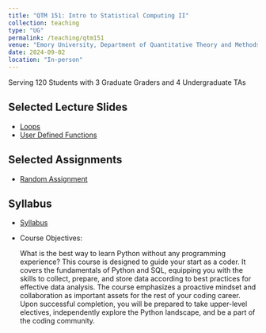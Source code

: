 ```yaml
---
title: "QTM 151: Intro to Statistical Computing II"
collection: teaching
type: "UG"
permalink: /teaching/qtm151
venue: "Emory University, Department of Quantitative Theory and Methods"
date: 2024-09-02
location: "In-person"
---
```


Serving 120 Students with 3 Graduate Graders and 4 Undergraduate TAs

## Selected Lecture Slides
* [Loops](https://www.dropbox.com/scl/fi/nldohdn9j1e55yw9xn1cf/week-4-1.html?rlkey=awmtzmyzectrhzer0o3qzbenh&dl=0)
* [User Defined Functions](https://www.dropbox.com/scl/fi/6pqd3rleg01em9jheoc1y/week5-1.html?rlkey=5smp74t2k0z0nmcpnfvf3e0g3&dl=0)

## Selected Assignments
* [Random Assignment](https://www.dropbox.com/scl/fi/q3f2bq7f1fjsvyfgg6kt6/assignment6.html?rlkey=ct43jv9we4tahren9hfmp6eth&dl=0)

## Syllabus

* [Syllabus](https://www.dropbox.com/scl/fi/5l1c9jisjyccstz4hodpm/JK_f24_qtm151_1_release.pdf?rlkey=hp8d8r9qtepwsw2aqrgcs0ewx&dl=0)

* Course Objectives:
  
   What is the best way to learn Python without any programming experience? This course is designed to guide your start as a coder. It covers the fundamentals of Python and SQL, equipping you with the skills to collect, prepare, and store data according to best practices for effective data analysis. The course emphasizes a proactive mindset and collaboration as important assets for the rest of your coding career. Upon successful completion, you will be prepared to take upper-level electives, independently explore the Python landscape, and be a part of the coding community.


